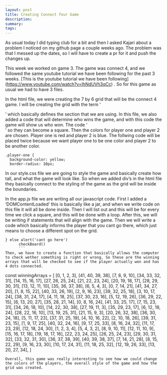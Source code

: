 ```yaml
---
layout: post
title: Creating Connect four Game
description: 
summary: 
tags:
---
```

As usual today I did  typing club for a bit and then I asked Kajari about a problem I noticed on my github page a couple weeks ago. The problem was that I messed up the dates, so I will have to create a pr for it and push the changes up.

This week we worked on game 3. The game was connect 4, and we followed the same youtube tutorial we have been following for the past 3 weeks. [This is the youtube tutorial we have been following]  (https://www.youtube.com/watch?v=lhNdUVh3qCc) . So for this game as usual we had to have 3 files. 

 In the html file, we were creating the 7 by 6 grid that will be the connect 4 game. I will be creating the grid with the term ‘<div>’ which basically defines the section that we are using.  In this file, we also added a code that will determine who wins the game, and with this code the game will show us who won. The code ‘<div>’ so they can become a square. Then the colors for player one and player 2 are chosen. Player one is red and player 2 is blue. The follwing code will be placed twice because we want player one to be one color and player 2 to be another color.

```
.player-one {
  background-color: yellow;
  border-radius: 10px;
  ```


In our style.css file we are going to style the game and basically create how tall, and what the game will look like. So when we added div’s in the html file they basically connect to the styling of the game as the grid will be inside the boundaries.

In the app.js file we are writing all our javascript code. 
First I added a ‘DOMContentLoaded’ this is basically like a jar, and when we write code on this file it will all be done inside. Then I will list out and this will be for every time we click a square, and this will be done with a loop. After this, we will be writing if statements that will align with the game. Then we will write a code which basically informs the player that you cant go there, which just means to choose a different spot on the grid.
```
} else alert('cant go here')
      checkBoard()
      ```
Then, we have to create a function that basically allows the computer to check wether something is right or wrong. So these are the winning arrays that will be checked to see if the player actually won and has 4 dots connected.
```
const winningArrays = [
    [0, 1, 2, 3],
    [41, 40, 39, 38],
    [7, 8, 9, 10],
    [34, 33, 32, 31],
    [14, 15, 16, 17],
    [27, 26, 25, 24],
    [21, 22, 23, 24],
    [20, 19, 18, 17],
    [28, 29, 30, 31],
    [13, 12, 11, 10],
    [35, 36, 37, 38],
    [6, 5, 4, 3],
    [0, 7, 14, 21],
    [41, 34, 27, 20],
    [1, 8, 15, 22],
    [40, 33, 26, 19],
    [2, 9, 16, 23],
    [39, 32, 25, 18],
    [3, 10, 17, 24],
    [38, 31, 24, 17],
    [4, 11, 18, 25],
    [37, 30, 23, 16],
    [5, 12, 19, 26],
    [36, 29, 22, 15],
    [6, 13, 20, 27],
    [35, 28, 21, 14],
    [0, 8, 16, 24],
    [41, 33, 25, 17],
    [7, 15, 23, 31],
    [34, 26, 18, 10],
    [14, 22, 30, 38],
    [27, 19, 11, 3],
    [35, 29, 23, 17],
    [6, 12, 18, 24],
    [28, 22, 16, 10],
    [13, 19, 25, 31],
    [21, 15, 9, 3],
    [20, 26, 32, 38],
    [36, 30, 24, 18],
    [5, 11, 17, 23],
    [37, 31, 25, 19],
    [4, 10, 16, 22],
    [2, 10, 18, 26],
    [39, 31, 23, 15],
    [1, 9, 17, 25],
    [40, 32, 24, 16],
    [9, 17, 25, 33],
    [8, 16, 24, 32],
    [11, 17, 23, 29],
    [12, 18, 24, 30],
    [1, 2, 3, 4],
    [5, 4, 3, 2],
    [8, 9, 10, 11],
    [12, 11, 10, 9],
    [15, 16, 17, 18],
    [19, 18, 17, 16],
    [22, 23, 24, 25],
    [26, 25, 24, 23],
    [29, 30, 31, 32],
    [33, 32, 31, 30],
    [36, 37, 38, 39],
    [40, 39, 38, 37],
    [7, 14, 21, 28],
    [8, 15, 22, 29],
    [9, 16, 23, 30],
    [10, 17, 24, 31],
    [11, 18, 25, 32],
    [12, 19, 26, 33],
    [13, 20, 27, 34],
  ]
  ```
Overall, this game was really interesting to see how we could change the colors of the players, the overall style of the game and how the grid was created.